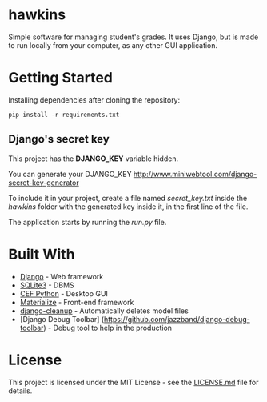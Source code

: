 # hawkins
Simple software for managing student's grades. It uses Django, but is made to
run locally from your computer, as any other GUI application.

# Getting Started
Installing dependencies after cloning the repository:

```
pip install -r requirements.txt
```

## Django's secret key
This project has the **DJANGO_KEY** variable hidden.

You can generate your DJANGO_KEY http://www.miniwebtool.com/django-secret-key-generator

To include it in your project, create a file named *secret_key.txt* inside the
*hawkins* folder with the generated key inside it, in the first line of the file.

The  application starts by running the *run.py* file.

# Built With
* [Django](https://www.djangoproject.com/) - Web framework
* [SQLite3](https://www.sqlite.org/) - DBMS
* [CEF Python](https://github.com/cztomczak/cefpython) - Desktop GUI
* [Materialize](http://materializecss.com/) - Front-end framework
* [django-cleanup](https://github.com/un1t/django-cleanup) - Automatically deletes model files
* [Django Debug Toolbar] (https://github.com/jazzband/django-debug-toolbar) - Debug tool to help in the production

# License

This project is licensed under the MIT License - see the [LICENSE.md](LICENSE) file for details.
